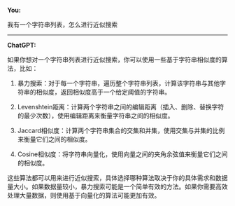 **You:**

我有一个字符串列表，怎么进行近似搜索

* * *

**ChatGPT:**

如果你想对一个字符串列表进行近似搜索，你可以使用一些基于字符串相似度的算法，比如：

1.  暴力搜索：对于每一个字符串，遍历整个字符串列表，计算该字符串与其他字符串的相似度，返回相似度高于一个给定阈值的字符串。
    
2.  Levenshtein距离：计算两个字符串之间的编辑距离（插入、删除、替换字符的最少次数），使用编辑距离来衡量字符串之间的相似度。
    
3.  Jaccard相似度：计算两个字符串集合的交集和并集，使用交集与并集的比例来衡量它们之间的相似度。
    
4.  Cosine相似度：将字符串向量化，使用向量之间的夹角余弦值来衡量它们之间的相似度。
    

这些算法都可以用来进行近似搜索，具体选择哪种算法取决于你的具体需求和数据量大小。如果数据量较小，暴力搜索可能是一个简单有效的方法。如果你需要高效处理大量数据，则使用基于向量化的算法可能更加有效。